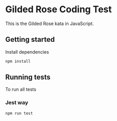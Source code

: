 # Gilded Rose Coding Test

This is the Gilded Rose kata in JavaScript.

## Getting started

Install dependencies

```sh
npm install
```

## Running tests

To run all tests

### Jest way

```sh
npm run test
```